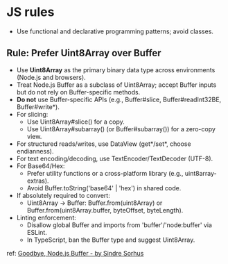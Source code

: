 # JS rules

- Use functional and declarative programming patterns; avoid classes.

## Rule: Prefer Uint8Array over Buffer

- Use **Uint8Array** as the primary binary data type across environments (Node.js and browsers).
- Treat Node.js Buffer as a subclass of Uint8Array; accept Buffer inputs but do not rely on Buffer-specific methods.
- **Do not** use Buffer-specific APIs (e.g., Buffer#slice, Buffer#readInt32BE, Buffer#write*).
- For slicing:
  - Use Uint8Array#slice() for a copy.
  - Use Uint8Array#subarray() (or Buffer#subarray()) for a zero-copy view.
- For structured reads/writes, use DataView (get*/set*, choose endianness).
- For text encoding/decoding, use TextEncoder/TextDecoder (UTF-8).
- For Base64/Hex:
  - Prefer utility functions or a cross-platform library (e.g., uint8array-extras).
  - Avoid Buffer.toString('base64' | 'hex') in shared code.
- If absolutely required to convert:
  - Uint8Array → Buffer: Buffer.from(uint8Array) or Buffer.from(uint8Array.buffer, byteOffset, byteLength).
- Linting enforcement:
  - Disallow global Buffer and imports from 'buffer'/'node:buffer' via ESLint.
  - In TypeScript, ban the Buffer type and suggest Uint8Array.

ref: [Goodbye, Node.js Buffer - by Sindre Sorhus](https://sindresorhus.com/blog/goodbye-nodejs-buffer)

